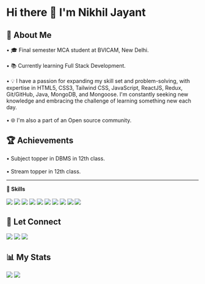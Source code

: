 # Hi there 👋 I'm Nikhil Jayant
## 🚀 About Me 
• 🎓 Final semester MCA student at BVICAM, New Delhi. <br />
<br />
• 📚 Currently learning Full Stack Development. <br />
<br />
• 💡 I have a passion for expanding my skill set and problem-solving, with expertise in HTML5, CSS3, Tailwind CSS, JavaScript, ReactJS, Redux, Git/GitHub, Java, MongoDB, and Mongoose. I'm constantly seeking new knowledge and embracing the challenge of learning something new each day. <br />
<br />
• 🌐 I'm also a part of an Open source community.
## 🏆 Achievements
• Subject topper in DBMS in 12th class. <br/>
<br />
• Stream topper in 12th class. <br />
***
**🔰 Skills** <br />
<br />
<img src="https://img.shields.io/badge/HTML5-E34F26?style=for-the-badge&logo=HTML5&logoColor=white" /> <img src="https://img.shields.io/badge/CSS3-1572B6?style=for-the-badge&logo=CSS3&logoColor=white" /> <img src="https://img.shields.io/badge/Tailwind_CSS-38B2AC?style=for-the-badge&logo=tailwind-css&logoColor=white" /> <img src="https://img.shields.io/badge/JavaScript-323330?style=for-the-badge&logo=javascript&logoColor=F7DF1E" /> <img src="https://img.shields.io/badge/React-20232A?style=for-the-badge&logo=react&logoColor=61DAFB" /> <img src="https://img.shields.io/badge/Node.js-339933?style=for-the-badge&logo=nodedotjs&logoColor=white" /> <img src="https://img.shields.io/badge/Express.js-000000?style=for-the-badge&logo=express&logoColor=white" /> <img src="https://img.shields.io/badge/MongoDB-4EA94B?style=for-the-badge&logo=mongodb&logoColor=white" /> <img src="https://img.shields.io/badge/GIT-E44C30?style=for-the-badge&logo=git&logoColor=white" /> <img src="https://img.shields.io/badge/json-5E5C5C?style=for-the-badge&logo=json&logoColor=white" />
## 🔗 Let Connect
<a href="https://github.com/nikhiljayant"><img src="https://img.shields.io/badge/GitHub-100000?style=for-the-badge&logo=github&logoColor=white" /></a> <a href="https://twitter.com/njayant86"><img src="https://img.shields.io/badge/Twitter-1DA1F2?style=for-the-badge&logo=twitter&logoColor=white" /></a> <a href="https://www.linkedin.com/in/nikhil-jayant-3669a8207/"><img src="https://img.shields.io/badge/LinkedIn-0077B5?style=for-the-badge&logo=linkedin&logoColor=white" /></a>
## 📊 My Stats
<img src="https://github-readme-streak-stats.herokuapp.com/?user=nikhiljayant&theme=dark" />
<img src="https://github-readme-stats.vercel.app/api/top-langs/?username=nikhiljayant&theme=dark" />
<!--
**nikhiljayant/nikhiljayant** is a ✨ _special_ ✨ repository because its `README.md` (this file) appears on your GitHub profile.

Here are some ideas to get you started:

- 🔭 I’m currently working on ...
- 🌱 I’m currently learning ...
- 👯 I’m looking to collaborate on ...
- 🤔 I’m looking for help with ...
- 💬 Ask me about ...
- 📫 How to reach me: ...
- 😄 Pronouns: ...
- ⚡ Fun fact: ...
-->
